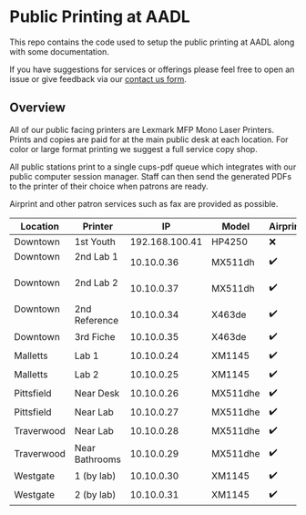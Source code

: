 # Public Printing at AADL

This repo contains the code used to setup the public printing at AADL along with some documentation. 

If you have suggestions for services or offerings please feel free to open an issue or give feedback via our [contact us form](http://www.aadl.org/contactus).

## Overview

All of our public facing printers are Lexmark MFP Mono Laser Printers. Prints and copies are paid for at the main public desk at each location. For color or large format printing we suggest a full service copy shop.

All public stations print to a single cups-pdf queue which integrates with our public computer session manager. Staff can then send the generated PDFs to the printer of their choice when patrons are ready.

Airprint and other patron services such as fax are provided as possible.

| Location      | Printer       | IP              | Model     | Airprint | Fax |
| ------------- | ------------- | --------------- | --------- | -------- | --- |
| Downtown      | 1st Youth     | 192.168.100.41  | HP4250    | :x: | :x:  |
| Downtown      | 2nd Lab 1     | 10.10.0.36      | MX511dh   | :heavy_check_mark: | :heavy_check_mark: |
| Downtown      | 2nd Lab 2     | 10.10.0.37      | MX511dh   | :heavy_check_mark: | :x:  |
| Downtown      | 2nd Reference | 10.10.0.34      | X463de    | :heavy_check_mark: | :x:  |
| Downtown      | 3rd Fiche     | 10.10.0.35      | X463de    | :heavy_check_mark: | :x:  |
| Malletts      | Lab 1         | 10.10.0.24      | XM1145    | :heavy_check_mark: | :heavy_check_mark: |
| Malletts      | Lab 2         | 10.10.0.25      | XM1145    | :heavy_check_mark: | :heavy_check_mark: |
| Pittsfield    | Near Desk     | 10.10.0.26      | MX511dhe  | :heavy_check_mark: | :heavy_check_mark: |
| Pittsfield    | Near Lab      | 10.10.0.27      | MX511dhe  | :heavy_check_mark: | :x:  |
| Traverwood    | Near Lab      | 10.10.0.28      | MX511dhe  | :heavy_check_mark: | :x:  |
| Traverwood    | Near Bathrooms| 10.10.0.29      | MX511dhe  | :heavy_check_mark: | :heavy_check_mark: |
| Westgate      | 1 (by lab)    | 10.10.0.30      | XM1145    | :heavy_check_mark: | :heavy_check_mark: |
| Westgate      | 2 (by lab)    | 10.10.0.31      | XM1145    | :heavy_check_mark: | :heavy_check_mark: |
